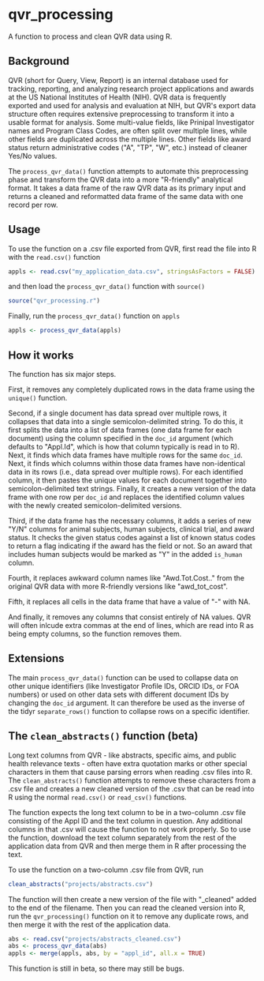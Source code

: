 # qvr_processing
A function to process and clean QVR data using R.

## Background
QVR (short for Query, View, Report) is an internal database used for tracking, reporting, and analyzing research project applications and awards at the US National Institutes of Health (NIH). QVR data is frequently exported and used for analysis and evaluation at NIH, but QVR's export data structure often requires extensive preprocessing to transform it into a usable format for analysis. Some multi-value fields, like Prinipal Investigator names and Program Class Codes, are often split over multiple lines, while other fields are duplicated across the multiple lines. Other fields like award status return administrative codes ("A", "TP", "W", etc.) instead of cleaner Yes/No values.

The `process_qvr_data()` function attempts to automate this preprocessing phase and transform the QVR data into a more "R-friendly" analytical format. It takes a data frame of the raw QVR data as its primary input and returns a cleaned and reformatted data frame of the same data with one record per row. 

## Usage
To use the function on a .csv file exported from QVR, first read the file into R with the `read.csv()` function

```r
appls <- read.csv("my_application_data.csv", stringsAsFactors = FALSE)
```

and then load the `process_qvr_data()` function with `source()`

```r
source("qvr_processing.r")
```

Finally, run the `process_qvr_data()` function on `appls`

```r
appls <- process_qvr_data(appls)
```

## How it works
The function has six major steps. 

First, it removes any completely duplicated rows in the data frame using the `unique()` function. 

Second, if a single document has data spread over multiple rows, it collapses that data into a single semicolon-delimited string. To do this, it first splits the data into a list of data frames (one data frame for each document) using the column specified in the `doc_id` argument (which defaults to "Appl.Id", which is how that column typically is read in to R). Next, it finds which data frames have multiple rows for the same `doc_id`. Next, it finds which columns within those data frames  have non-identical data in its rows (i.e., data spread over multiple rows). For each identified column, it then pastes the unique values for each document together into semicolon-delimited text strings. Finally, it creates a new version of the data frame with one row per `doc_id` and replaces the identified column values with the newly created semicolon-delimited versions.

Third, if the data frame has the necessary columns, it adds a series of new "Y/N" columns for animal subjects, human subjects, clinical trial, and award status. It checks the given status codes against a list of known status codes to return a flag indicating if the award has the field or not. So an award that includes human subjects would be marked as "Y" in the added `is_human` column. 

Fourth, it replaces awkward column names like "Awd.Tot.Cost.." from the original QVR data with more R-friendly versions like "awd_tot_cost". 

Fifth, it replaces all cells in the data frame that have a value of "-" with NA. 

And finally, it removes any columns that consist entirely of NA values. QVR will often inlcude extra commas at the end of lines, which are read into R as being empty columns, so the function removes them.

## Extensions
The main `process_qvr_data()` function can be used to collapse data on other unique identifiers (like Investigator Profile IDs, ORCID IDs, or FOA numbers) or used on other data sets with different document IDs by changing the `doc_id` argument. It can therefore be used as the inverse of the tidyr `separate_rows()` function to collapse rows on a specific identifier.


## The `clean_abstracts()` function (beta)
Long text columns from QVR - like abstracts, specific aims, and public health relevance texts - often have extra quotation marks or other special characters in them that cause parsing errors when reading .csv files into R. The `clean_abstracts()` function attempts to remove these characters from a .csv file and creates a new cleaned version of the .csv that can be read into R using the normal `read.csv()` or `read_csv()` functions.

The function expects the long text column to be in a two-column .csv file consisting of the Appl ID and the text column in question. Any additional columns in that .csv will cause the function to not work properly. So to use the function, download the text column separately from the rest of the application data from QVR and then merge them in R after processing the text.

To use the function on a two-column .csv file from QVR, run 

```r
clean_abstracts("projects/abstracts.csv")
```

The function will then create a new version of the file with "_cleaned" added to the end of the filename. Then you can read the cleaned version into R, run the `qvr_processing()` function on it to remove any duplicate rows, and then merge it with the rest of the application data.

```r
abs <- read.csv("projects/abstracts_cleaned.csv")
abs <- process_qvr_data(abs)
appls <- merge(appls, abs, by = "appl_id", all.x = TRUE)
```

This function is still in beta, so there may still be bugs. 
